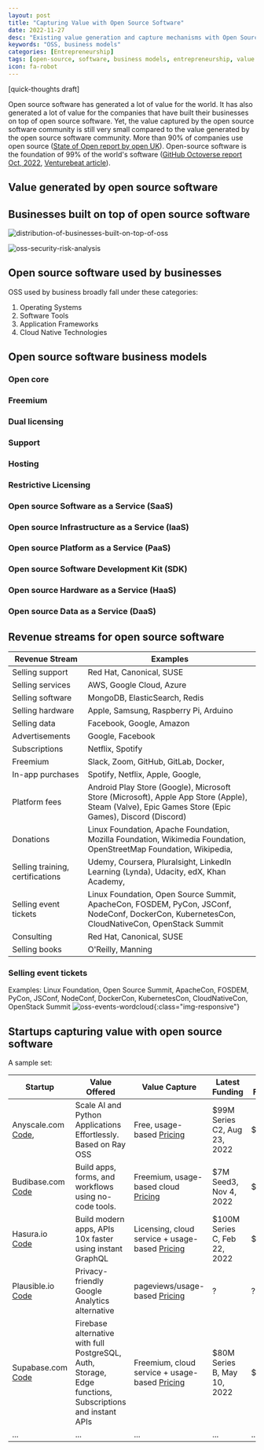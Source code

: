 ```yaml
---
layout: post
title: "Capturing Value with Open Source Software"
date: 2022-11-27
desc: "Existing value generation and capture mechanisms with Open Source Software"
keywords: "OSS, business models"
categories: [Entrepreneurship]
tags: [open-source, software, business models, entrepreneurship, value creation]
icon: fa-robot
---
```


[quick-thoughts draft]

Open source software has generated a lot of value for the world. It has also generated a lot of value for the companies that have built their businesses on top of open source software. Yet, the value captured by the open source software community is still very small compared to the value generated by the open source software community.
More than 90% of companies use open source ([State of Open report by open UK](https://openuk.uk/wp-content/uploads/2021/10/openuk-state-of-open_final-version.pdf)). Open-source software is the foundation of 99% of the world's software ([GitHub Octoverse report Oct, 2022](https://octoverse.github.com/), [Venturebeat article](https://venturebeat.com/programming-development/github-releases-open-source-report-octoverse-2022-says-97-of-apps-use-oss/)).

## Value generated by open source software

## Businesses built on top of open source software

![distribution-of-businesses-built-on-top-of-oss]({{site.img_path}}/oss-value/distribution-of-businesses-using-opensource.jpg)

![oss-security-risk-analysis]({{site.img_path}}/oss-value/oss-security-risk-analysis.jpg)
## Open source software used by businesses

OSS used by business broadly fall under these categories:
1. Operating Systems
2. Software Tools
3. Application Frameworks
4. Cloud Native Technologies

## Open source software business models

### Open core
### Freemium
### Dual licensing
### Support
### Hosting
### Restrictive Licensing
### Open source Software as a Service (SaaS)
### Open source Infrastructure as a Service (IaaS)
### Open source Platform as a Service (PaaS)
### Open source Software Development Kit (SDK)
### Open source Hardware as a Service (HaaS)
### Open source Data as a Service (DaaS)

## Revenue streams for open source software

| Revenue Stream | Examples |
| --- | --- |
| Selling support | Red Hat, Canonical, SUSE |
| Selling services | AWS, Google Cloud, Azure |
| Selling software | MongoDB, ElasticSearch, Redis |
| Selling hardware | Apple, Samsung, Raspberry Pi, Arduino |
| Selling data | Facebook, Google, Amazon |
| Advertisements | Google, Facebook |
| Subscriptions | Netflix, Spotify |
| Freemium | Slack, Zoom, GitHub, GitLab, Docker, |
| In-app purchases | Spotify, Netflix, Apple, Google, |
| Platform fees | Android Play Store (Google), Microsoft Store (Microsoft), Apple App Store (Apple), Steam (Valve), Epic Games Store (Epic Games), Discord (Discord) |
| Donations | Linux Foundation, Apache Foundation, Mozilla Foundation, Wikimedia Foundation, OpenStreetMap Foundation, Wikipedia, |
| Selling training, certifications | Udemy, Coursera, Pluralsight, LinkedIn Learning (Lynda), Udacity, edX, Khan Academy, |
| Selling event tickets | Linux Foundation, Open Source Summit, ApacheCon, FOSDEM, PyCon, JSConf, NodeConf, DockerCon, KubernetesCon, CloudNativeCon, OpenStack Summit |
| Consulting | Red Hat, Canonical, SUSE |
| Selling books | O'Reilly, Manning |


### Selling event tickets

Examples: Linux Foundation, Open Source Summit, ApacheCon, FOSDEM, PyCon, JSConf, NodeConf, DockerCon, KubernetesCon, CloudNativeCon, OpenStack Summit
![oss-events-wordcloud]({{site.img_path}}/oss-value/oss-conferences-worldlcoud.jpeg){:class="img-responsive"}

## Startups capturing value with open source software

A sample set:

| **Startup**                                                 | **Value Offered**                                                                                         | **Value Capture**                                                             | **Latest Funding**           | **Total Funding** |
|-------------------------------------------------------------|-----------------------------------------------------------------------------------------------------------|-------------------------------------------------------------------------------|------------------------------|-------------------|
| Anyscale.com [Code](https://github.com/ray-project/ray),    | Scale AI and Python Applications Effortlessly. Based on Ray OSS                                           | Free, usage-based [Pricing](https://www.anyscale.com/pricing)                 | $99M Series C2, Aug 23, 2022 | $259M             |
| Budibase.com [Code](https://github.com/budibase/budibase)   | Build apps, forms, and workflows using no-code tools.                                                     | Freemium, usage-based cloud [Pricing](https://budibase.com/pricing/)          | $7M Seed3, Nov 4, 2022       | $9.2M             |
| Hasura.io [Code](https://github.com/hasura/graphql-engine)  | Build modern apps, APIs 10x faster using instant GraphQL                                                  | Licensing, cloud service + usage-based [Pricing](https://hasura.io/pricing/)  | $100M Series C, Feb 22, 2022 | $136.5M           |
| Plausible.io [Code](https://github.com/plausible/analytics) | Privacy-friendly Google Analytics alternative                                                             | pageviews/usage-based [Pricing](https://plausible.io/#pricing)                | ?                            | ?                 |
| Supabase.com [Code](https://github.com/supabase/supabase)   | Firebase alternative with full PostgreSQL, Auth, Storage, Edge functions, Subscriptions and instant APIs  | Freemium, cloud service + usage-based [Pricing](https://supabase.com/pricing) | $80M Series B, May 10, 2022  | $116.1M           |
| ...                                                         | ...                                                                                                       | ...                                                                           | ...                          | ...               |
